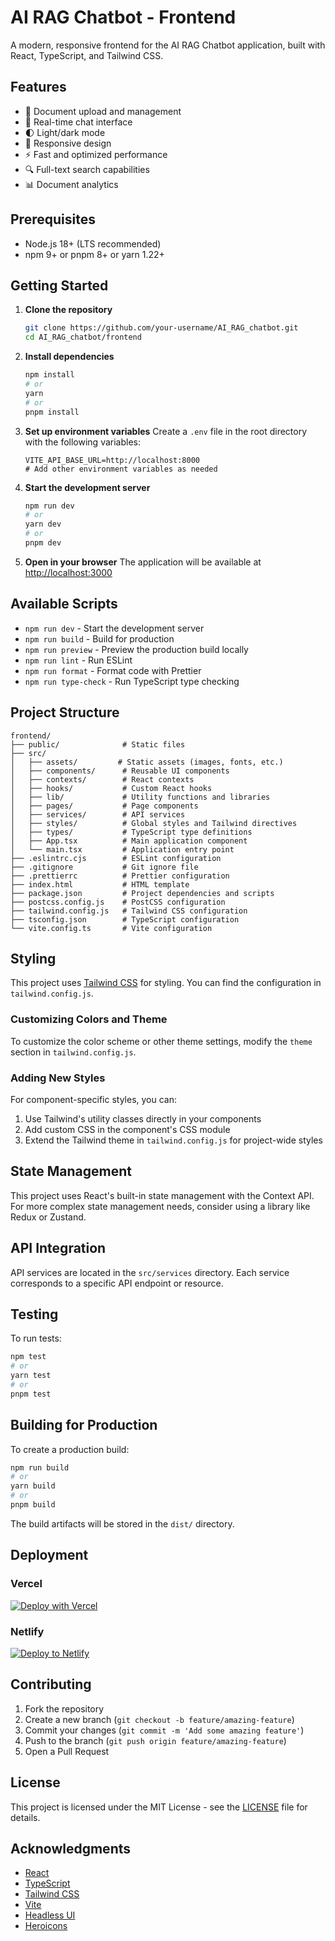# AI RAG Chatbot - Frontend

A modern, responsive frontend for the AI RAG Chatbot application, built with React, TypeScript, and Tailwind CSS.

## Features

- 📝 Document upload and management
- 💬 Real-time chat interface
- 🌓 Light/dark mode
- 📱 Responsive design
- ⚡ Fast and optimized performance
- 🔍 Full-text search capabilities
- 📊 Document analytics

## Prerequisites

- Node.js 18+ (LTS recommended)
- npm 9+ or pnpm 8+ or yarn 1.22+

## Getting Started

1. **Clone the repository**
   ```bash
   git clone https://github.com/your-username/AI_RAG_chatbot.git
   cd AI_RAG_chatbot/frontend
   ```

2. **Install dependencies**
   ```bash
   npm install
   # or
   yarn
   # or
   pnpm install
   ```

3. **Set up environment variables**
   Create a `.env` file in the root directory with the following variables:
   ```
   VITE_API_BASE_URL=http://localhost:8000
   # Add other environment variables as needed
   ```

4. **Start the development server**
   ```bash
   npm run dev
   # or
   yarn dev
   # or
   pnpm dev
   ```

5. **Open in your browser**
   The application will be available at [http://localhost:3000](http://localhost:3000)

## Available Scripts

- `npm run dev` - Start the development server
- `npm run build` - Build for production
- `npm run preview` - Preview the production build locally
- `npm run lint` - Run ESLint
- `npm run format` - Format code with Prettier
- `npm run type-check` - Run TypeScript type checking

## Project Structure

```
frontend/
├── public/              # Static files
├── src/
│   ├── assets/         # Static assets (images, fonts, etc.)
│   ├── components/      # Reusable UI components
│   ├── contexts/        # React contexts
│   ├── hooks/           # Custom React hooks
│   ├── lib/             # Utility functions and libraries
│   ├── pages/           # Page components
│   ├── services/        # API services
│   ├── styles/          # Global styles and Tailwind directives
│   ├── types/           # TypeScript type definitions
│   ├── App.tsx          # Main application component
│   └── main.tsx         # Application entry point
├── .eslintrc.cjs        # ESLint configuration
├── .gitignore           # Git ignore file
├── .prettierrc          # Prettier configuration
├── index.html           # HTML template
├── package.json         # Project dependencies and scripts
├── postcss.config.js    # PostCSS configuration
├── tailwind.config.js   # Tailwind CSS configuration
├── tsconfig.json        # TypeScript configuration
└── vite.config.ts       # Vite configuration
```

## Styling

This project uses [Tailwind CSS](https://tailwindcss.com/) for styling. You can find the configuration in `tailwind.config.js`.

### Customizing Colors and Theme

To customize the color scheme or other theme settings, modify the `theme` section in `tailwind.config.js`.

### Adding New Styles

For component-specific styles, you can:

1. Use Tailwind's utility classes directly in your components
2. Add custom CSS in the component's CSS module
3. Extend the Tailwind theme in `tailwind.config.js` for project-wide styles

## State Management

This project uses React's built-in state management with the Context API. For more complex state management needs, consider using a library like Redux or Zustand.

## API Integration

API services are located in the `src/services` directory. Each service corresponds to a specific API endpoint or resource.

## Testing

To run tests:

```bash
npm test
# or
yarn test
# or
pnpm test
```

## Building for Production

To create a production build:

```bash
npm run build
# or
yarn build
# or
pnpm build
```

The build artifacts will be stored in the `dist/` directory.

## Deployment

### Vercel

[![Deploy with Vercel](https://vercel.com/button)](https://vercel.com/new/git/external?repository-url=https%3A%2F%2Fgithub.com%2Fyour-username%2FAI_RAG_chatbot%2Ftree%2Fmain%2Ffrontend&project-name=ai-rag-chatbot&repository-name=ai-rag-chatbot)

### Netlify

[![Deploy to Netlify](https://www.netlify.com/img/deploy/button.svg)](https://app.netlify.com/start/deploy?repository=https://github.com/your-username/AI_RAG_chatbot)

## Contributing

1. Fork the repository
2. Create a new branch (`git checkout -b feature/amazing-feature`)
3. Commit your changes (`git commit -m 'Add some amazing feature'`)
4. Push to the branch (`git push origin feature/amazing-feature`)
5. Open a Pull Request

## License

This project is licensed under the MIT License - see the [LICENSE](LICENSE) file for details.

## Acknowledgments

- [React](https://reactjs.org/)
- [TypeScript](https://www.typescriptlang.org/)
- [Tailwind CSS](https://tailwindcss.com/)
- [Vite](https://vitejs.dev/)
- [Headless UI](https://headlessui.com/)
- [Heroicons](https://heroicons.com/)
